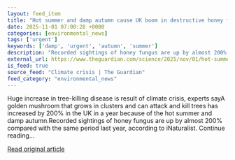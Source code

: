 ```yaml
---
layout: feed_item
title: "Hot summer and damp autumn cause UK boom in destructive honey fungus"
date: 2025-11-01 07:00:28 +0000
categories: [environmental_news]
tags: ['urgent']
keywords: ['damp', 'urgent', 'autumn', 'summer']
description: "Recorded sightings of honey fungus are up by almost 200% compared with the same period last year, according to iNaturalist"
external_url: https://www.theguardian.com/science/2025/nov/01/hot-summer-and-damp-autumn-cause-uk-boom-in-destructive-honey-fungus
is_feed: true
source_feed: "Climate crisis | The Guardian"
feed_category: "environmental_news"
---
```


Huge increase in tree-killing disease is result of climate crisis, experts sayA golden mushroom that grows in clusters and can attack and kill trees has increased by 200% in the UK in a year because of the hot summer and damp autumn.Recorded sightings of honey fungus are up by almost 200% compared with the same period last year, according to iNaturalist. Continue reading...

[Read original article](https://www.theguardian.com/science/2025/nov/01/hot-summer-and-damp-autumn-cause-uk-boom-in-destructive-honey-fungus)
